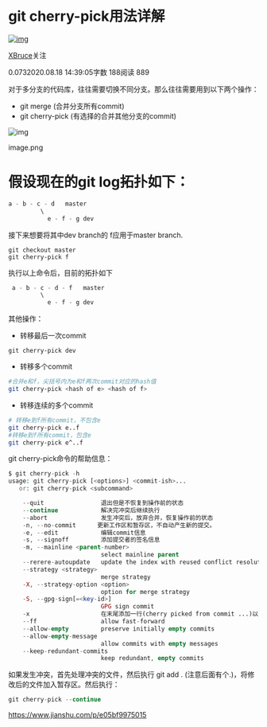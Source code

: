 # git cherry-pick用法详解

[![img](https://upload.jianshu.io/users/upload_avatars/4688503/89f7be31-0f2c-40fa-a796-dece25c38de8.png?imageMogr2/auto-orient/strip|imageView2/1/w/96/h/96/format/webp)](https://www.jianshu.com/u/b2d712838adc)

[XBruce](https://www.jianshu.com/u/b2d712838adc)关注

0.0732020.08.18 14:39:05字数 188阅读 889

对于多分支的代码库，往往需要切换不同分支。那么往往需要用到以下两个操作：

- git merge (合并分支所有commit)
- git cherry-pick (有选择的合并其他分支的commit)

![img](https://upload-images.jianshu.io/upload_images/4688503-371cda824b95dc8f.png?imageMogr2/auto-orient/strip|imageView2/2/w/457/format/webp)

image.png

# 假设现在的git log拓扑如下：



```swift
a - b - c - d   master
         \
           e - f - g dev
```

接下来想要将其中dev branch的 f应用于master branch.



```undefined
git checkout master
git cherry-pick f
```

执行以上命令后，目前的拓扑如下



```swift
 a - b - c - d - f   master
         \
           e - f - g dev
```

其他操作：

- 转移最后一次commit



```undefined
git cherry-pick dev
```

- 转移多个commit



```bash
#合并e和f，尖括号内为e和f两次commit对应的hash值
git cherry-pick <hash of e> <hash of f>
```

- 转移连续的多个commit



```bash
# 转移e到f所有commit，不包含e
git cherry-pick e..f 
#转移e到f所有commit，包含e
git cherry-pick e^..f
```

git cherry-pick命令的帮助信息：



```php
$ git cherry-pick -h
usage: git cherry-pick [<options>] <commit-ish>...
   or: git cherry-pick <subcommand>

    --quit                退出但是不恢复到操作前的状态
    --continue            解决完冲突后继续执行
    --abort               发生冲突后，放弃合并，恢复操作前的状态
    -n, --no-commit      更新工作区和暂存区，不自动产生新的提交。
    -e, --edit            编辑commit信息
    -s, --signoff         添加提交者的签名信息
    -m, --mainline <parent-number>
                          select mainline parent
    --rerere-autoupdate   update the index with reused conflict resolution if possible
    --strategy <strategy>
                          merge strategy
    -X, --strategy-option <option>
                          option for merge strategy
    -S, --gpg-sign[=<key-id>]
                          GPG sign commit
    -x                    在末尾添加一行(cherry picked from commit ...)以便记录此commit是cherry pick得到的
    --ff                  allow fast-forward
    --allow-empty         preserve initially empty commits
    --allow-empty-message
                          allow commits with empty messages
    --keep-redundant-commits
                          keep redundant, empty commits
```

如果发生冲突，首先处理冲突的文件，然后执行 git add . (注意后面有个.)，将修改后的文件加入暂存区。然后执行：



```kotlin
git cherry-pick --continue
```

https://www.jianshu.com/p/e05bf9975015